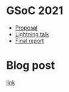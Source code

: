 # GSoC 2021 

- [Proposal](https://hepsoftwarefoundation.org/gsoc/2021/proposal_openForBC.html)
- [Lightning talk](https://indico.cern.ch/event/1068812/contributions/4499885/attachments/2298613/3909379/OpenForBC%20-%20lightning%20talks%20session.pdf)
- [Final report](https://drive.google.com/file/d/1TxD_QDafASffrOeSY7TD_LKyscx4VPGj/view)

# Blog post
[link](https://hackmd.io/@gfronze/r1j6FIb9U)
